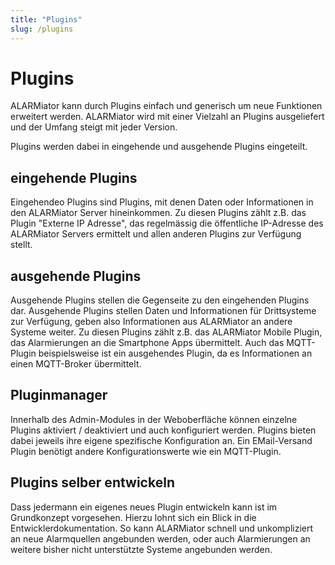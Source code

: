 ```yaml
---
title: "Plugins"
slug: /plugins
---
```


# Plugins

ALARMiator kann durch Plugins einfach und generisch um neue Funktionen erweitert werden. ALARMiator wird mit einer Vielzahl an Plugins ausgeliefert und der Umfang steigt mit jeder Version.



Plugins werden dabei in eingehende und ausgehende Plugins eingeteilt.



## eingehende Plugins



Eingehendeo Plugins sind Plugins, mit denen Daten oder Informationen in den ALARMiator Server hineinkommen. Zu diesen Plugins zählt z.B. das Plugin "Externe IP Adresse", das regelmässig die öffentliche IP-Adresse des ALARMiator Servers ermittelt und allen anderen Plugins zur Verfügung stellt.



## ausgehende Plugins



Ausgehende Plugins stellen die Gegenseite zu den eingehenden Plugins dar. Ausgehende Plugins stellen Daten und Informationen für Drittsysteme zur Verfügung, geben also Informationen aus ALARMiator an andere Systeme weiter. Zu diesen Plugins zählt z.B. das ALARMiator Mobile Plugin, das Alarmierungen an die Smartphone Apps übermittelt. Auch das MQTT-Plugin beispielsweise ist ein ausgehendes Plugin, da es Informationen an einen MQTT-Broker übermittelt.



## Pluginmanager



Innerhalb des Admin-Modules in der Weboberfläche können einzelne Plugins aktiviert / deaktiviert und auch konfiguriert werden. Plugins bieten dabei jeweils ihre eigene spezifische Konfiguration an. Ein EMail-Versand Plugin benötigt andere Konfigurationswerte wie ein MQTT-Plugin.



## Plugins selber entwickeln



Dass jedermann ein eigenes neues Plugin entwickeln kann ist im Grundkonzept vorgesehen. Hierzu lohnt sich ein Blick in die Entwicklerdokumentation. So kann ALARMiator schnell und unkompliziert an neue Alarmquellen angebunden werden, oder auch Alarmierungen an weitere bisher nicht unterstützte Systeme angebunden werden.